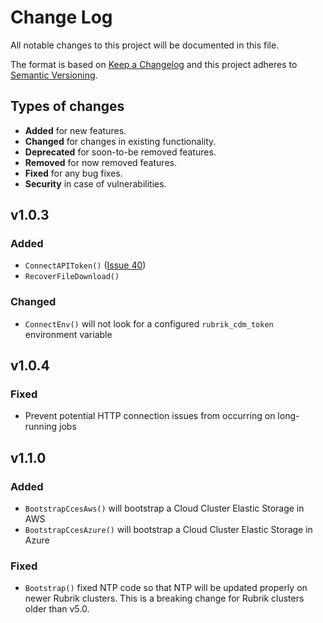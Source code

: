 # Change Log

All notable changes to this project will be documented in this file.

The format is based on [Keep a Changelog](http://keepachangelog.com/)
and this project adheres to [Semantic Versioning](http://semver.org/).

## Types of changes

- **Added** for new features.
- **Changed** for changes in existing functionality.
- **Deprecated** for soon-to-be removed features.
- **Removed** for now removed features.
- **Fixed** for any bug fixes.
- **Security** in case of vulnerabilities.


## v1.0.3

### Added

- `ConnectAPIToken()` ([Issue 40](https://github.com/rubrikinc/rubrik-sdk-for-go/issues/40))
- `RecoverFileDownload()` 


### Changed

- `ConnectEnv()` will not look for a configured `rubrik_cdm_token` environment variable

## v1.0.4

### Fixed
- Prevent potential HTTP connection issues from occurring on long-running jobs

## v1.1.0

### Added

- `BootstrapCcesAws()` will bootstrap a Cloud Cluster Elastic Storage in AWS
- `BootstrapCcesAzure()` will bootstrap a Cloud Cluster Elastic Storage in Azure

### Fixed

- `Bootstrap()` fixed NTP code so that NTP will be updated properly on newer Rubrik clusters. This is a breaking change for Rubrik clusters older than v5.0.